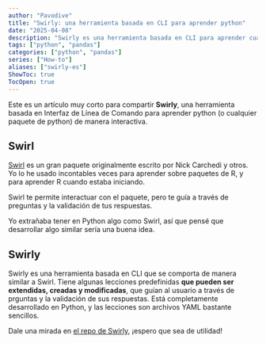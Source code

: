```yaml
---
author: "Pavodive"
title: "Swirly: una herramienta basada en CLI para aprender python"
date: "2025-04-08"
description: "Swirly es una herramienta basada en CLI para aprender cualquier paquete de python, similar al paquete Swirl de R."
tags: ["python", "pandas"]
categories: ["python", "pandas"]
series: ["How-to"]
aliases: ["swirly-es"]
ShowToc: true
TocOpen: true
---
```


Este es un artículo muy corto para compartir **Swirly**, una herramienta basada en Interfaz de Línea de Comando para aprender python (o cualquier paquete de python) de manera interactiva.

<!--more-->

## Swirl

[Swirl](https://swirlstats.com/) es un gran paquete originalmente escrito por Nick Carchedi y otros. Yo lo he usado incontables veces para aprender sobre paquetes de R, y para aprender R cuando estaba iniciando.

Swirl te permite interactuar con el paquete, pero te guía a través de preguntas y la validación de tus respuestas.

Yo extrañaba tener en Python algo como Swirl, así que pensé que desarrollar algo similar sería una buena idea.

## Swirly

Swirly es una herramienta basada en CLI que se comporta de manera similar a Swirl. Tiene algunas lecciones predefinidas **que pueden ser extendidas, creadas y modificadas**, que guían al usuario a través de prguntas y la validación de sus respuestas. Está completamente desarrollado en Python, y las lecciones son archivos YAML bastante sencillos.

Dale una mirada en [el repo de Swirly](https://github.com/PavoDive/swirly), ¡espero que sea de utilidad!
